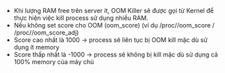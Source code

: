 

- Khi lượng RAM free trên server ít, OOM Killer sẽ được gọi từ Kernel để thực hiện việc kill process sử dụng nhiều RAM.
- Nếu không set score cho OOM (oom_score) (ví dụ /proc/<pid>/oom_score / /proc/<pid>/oom_score_adj)
- Score cao nhất là 1000 -> process sẽ liên tục bị OOM kill mặc dù sử dụng ít memory
- Score thấp nhất là -1000 -> process sẽ không bị kill mặc dù sử dụng cả 100% memory của máy chủ 

